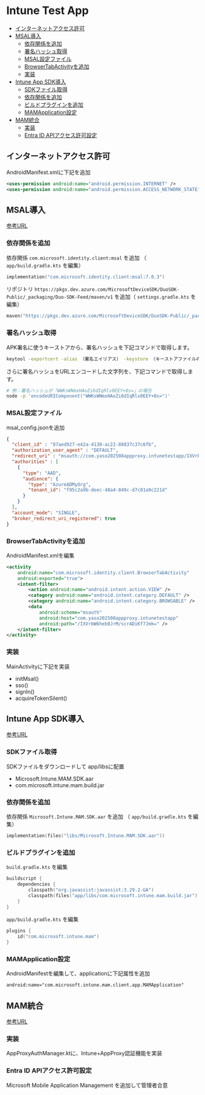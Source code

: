 <!-- omit in toc -->
# Intune Test App

- [インターネットアクセス許可](#インターネットアクセス許可)
- [MSAL導入](#msal導入)
  - [依存関係を追加](#依存関係を追加)
  - [署名ハッシュ取得](#署名ハッシュ取得)
  - [MSAL設定ファイル](#msal設定ファイル)
  - [BrowserTabActivityを追加](#browsertabactivityを追加)
  - [実装](#実装)
- [Intune App SDK導入](#intune-app-sdk導入)
  - [SDKファイル取得](#sdkファイル取得)
  - [依存関係を追加](#依存関係を追加-1)
  - [ビルドプラグインを追加](#ビルドプラグインを追加)
  - [MAMApplication設定](#mamapplication設定)
- [MAM統合](#mam統合)
  - [実装](#実装-1)
  - [Entra ID APIアクセス許可設定](#entra-id-apiアクセス許可設定)

## インターネットアクセス許可

AndroidManifest.xmlに下記を追加

```xml:app/src/main/AndroidManifest.xml
<uses-permission android:name="android.permission.INTERNET" />
<uses-permission android:name="android.permission.ACCESS_NETWORK_STATE" />
```

## MSAL導入

[参考URL](https://github.com/AzureAD/microsoft-authentication-library-for-android)

### 依存関係を追加

依存関係 `com.microsoft.identity.client:msal` を追加 （ `app/build.gradle.kts` を編集）

```kotlin:app/build.gradle.kts
implementation("com.microsoft.identity.client:msal:7.0.3")
```

リポジトリ `https://pkgs.dev.azure.com/MicrosoftDeviceSDK/DuoSDK-Public/_packaging/Duo-SDK-Feed/maven/v1` を追加（ `settings.gradle.kts` を編集）

```kotlin:settings.gradle.kts
maven("https://pkgs.dev.azure.com/MicrosoftDeviceSDK/DuoSDK-Public/_packaging/Duo-SDK-Feed/maven/v1")
```

### 署名ハッシュ取得

APK署名に使うキーストアから、署名ハッシュを下記コマンドで取得します。

```sh
keytool -exportcert -alias （署名エイリアス） -keystore （キーストアファイルのパス） | openssl sha1 -binary | openssl base64
```

さらに署名ハッシュをURLエンコードした文字列を、下記コマンドで取得します。

```sh
# 例：署名ハッシュが「WWKsWNmxHAoZi6dIqRlv0EEY+8s=」の場合
node -p 'encodeURIComponent("WWKsWNmxHAoZi6dIqRlv0EEY+8s=")'
```

### MSAL設定ファイル

msal_config.jsonを追加

```json:app/src/main/res/raw/msal_config.json
{
  "client_id" : "87aed927-e42a-4130-ac22-88837c37c6fb",
  "authorization_user_agent" : "DEFAULT",
  "redirect_uri" : "msauth://com.yaso202508appproxy.intunetestapp/IXVrbW6heb0JrM%2FscrADiKf7Jmk%3D",
  "authorities" : [
    {
      "type": "AAD",
      "audience": {
        "type": "AzureADMyOrg",
        "tenant_id": "f95c2a9b-deec-48a4-849c-d7c81a9c221d"
      }
    }
  ],
  "account_mode": "SINGLE",
  "broker_redirect_uri_registered": true
}
```

### BrowserTabActivityを追加

AndroidManifest.xmlを編集

```xml:app/src/main/AndroidManifest.xml
<activity
    android:name="com.microsoft.identity.client.BrowserTabActivity"
    android:exported="true">
    <intent-filter>
        <action android:name="android.intent.action.VIEW" />
        <category android:name="android.intent.category.DEFAULT" />
        <category android:name="android.intent.category.BROWSABLE" />
        <data
            android:scheme="msauth"
            android:host="com.yaso202508appproxy.intunetestapp"
            android:path="/IXVrbW6heb0JrM/scrADiKf7Jmk=" />
    </intent-filter>
</activity>
```

### 実装

MainActivityに下記を実装

- initMsal()
- sso()
- signIn()
- acquireTokenSilent()

## Intune App SDK導入

[参考URL](https://learn.microsoft.com/ja-jp/intune/intune-service/developer/app-sdk-android-phase3)

### SDKファイル取得

SDKファイルをダウンロードして app/libsに配置

- Microsoft.Intune.MAM.SDK.aar
- com.microsoft.intune.mam.build.jar

### 依存関係を追加

依存関係 `Microsoft.Intune.MAM.SDK.aar` を追加 （ `app/build.gradle.kts` を編集）

```kotlin:app/build.gradle.kts
implementation(files("libs/Microsoft.Intune.MAM.SDK.aar"))
```

### ビルドプラグインを追加

`build.gradle.kts` を編集

```kotlin:build.gradle.kts
buildscript {
    dependencies {
        classpath("org.javassist:javassist:3.29.2-GA")
        classpath(files("app/libs/com.microsoft.intune.mam.build.jar"))
    }
}
```

`app/build.gradle.kts` を編集

```kotlin:app/build.gradle.kts
plugins {
    id("com.microsoft.intune.mam")
}
```

### MAMApplication設定

AndroidManifestを編集して、applicationに下記属性を追加

```xml
android:name="com.microsoft.intune.mam.client.app.MAMApplication"
```

## MAM統合

[参考URL](https://learn.microsoft.com/ja-jp/intune/intune-service/developer/app-sdk-android-phase4)

### 実装

AppProxyAuthManager.ktに、Intune+AppProxy認証機能を実装

### Entra ID APIアクセス許可設定

Microsoft Mobile Application Management を追加して管理者合意
